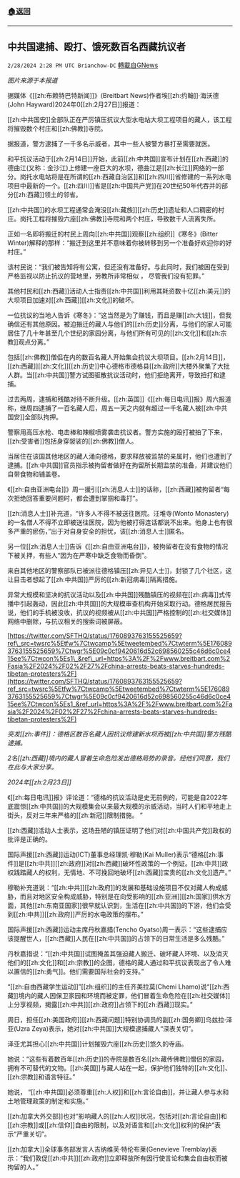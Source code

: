 ###  [:house:返回](README.md)
---


## 中共国逮捕、殴打、饿死数百名西藏抗议者
`2/28/2024 2:28 PM UTC Brianchow-DC` [轉載自GNews](https://gnews.org/articles/2349776)

*图片来源于本报道*

据媒体《[[zh:布赖特巴特新闻]]》(Breitbart News)作者埃[[zh:约翰]]·海沃德(John Hayward)2024年0[[zh:2月27日]]报道：

[[zh:中共国安]]全部队正在严厉镇压抗议大型水电站大坝工程项目的藏人，该工程将摧毁数个村庄和[[zh:佛教]]寺院。

据报道，警方逮捕了一千多名示威者，其中一些人被警方暴打至需要就医。

和平抗议活动于[[zh:2月14日]]开始，此前[[zh:中共国]]宣布计划在[[zh:西藏]]的德曲江(又称：金沙江)上修建一座巨大的水坝，德曲江是[[zh:长江]]网络的一部分。岗托水电站将是在所谓的[[zh:西藏自治区]]和[[zh:四川]]省修建的一系列水电项目中最新的一个。[[zh:四川]]省是[[zh:中国共产党]]在20世纪50年代吞并的部分[[zh:西藏]]领土的邻省。

[[zh:中共国]]的水坝工程通常会淹没[[zh:藏族]][[zh:历史]]遗址和人口稠密的村庄。岗托工程将摧毁六座[[zh:佛教]]寺院和两个村庄，导致数千人流离失所。

正如一名即将搬迁的村民上周向[[zh:中共国]]观察[[zh:组织]]《寒冬》(Bitter Winter)解释的那样：“搬迁到这里并不意味着你被转移到另一个准备好欢迎你的好村庄。”

该村民说：“我们被告知将有公寓，但还没有准备好。与此同时，我们被困在受到严格监视以防止抗议的营地里，劳教所非常相似 ， 尽管我们没有犯罪。”

其他村民和[[zh:西藏]]活动人士指责[[zh:中共国]]利用其耗资数十亿[[zh:美元]]的大坝项目加速对[[zh:西藏]][[zh:文化]]的破坏。

一位抗议的当地人告诉《寒冬》：“这当然是为了赚钱，而且是赚[[zh:大钱]]，但我确信还有其他原因。被迫搬迁的藏人与他们的[[zh:历史]]分离，与他们的家人可能居住了几十年甚至几个世纪的家园分离，与他们所有可见的[[zh:文化]]和[[zh:宗教]]观点分离。”

包括[[zh:佛教]]僧侣在内的数百名藏人开始集会抗议大坝项目。[[zh:2月14日]]，[[zh:西藏]][[zh:文化]][[zh:历史]]中心德格市德格县[[zh:政府]]大楼外聚集了大批人群。当[[zh:中共国]]警方试图驱散抗议活动时，他们拒绝离开，导致扭打和逮捕。

过去两周，逮捕和残酷对待不断升级。[[zh:英国]]《[[zh:每日电讯]]报》周六报道称，继周四逮捕了一百名藏人后，周五一天之内就有超过一千名藏人被[[zh:中共国安]]全部队拘押。

警察用高压水枪、电击棒和辣椒喷雾袭击抗议者。警方实施的殴打被拍了下来，[[zh:受害者]]包括身穿袈裟的[[zh:佛教]]僧人。

当居住在该国其他地区的藏人涌向德格，要求释放被监禁的亲属时，他们也遭到了逮捕。[[zh:中共国]]官员指示被拘留者做好在拘留所长期监禁的准备，并建议他们自带食物和铺盖卷。

《[[zh:自由亚洲电台]]》周一援引[[zh:消息人士]]的话称，[[zh:西藏]]被拘留者“每次拒绝回答重要问题时，都会遭到掌掴和毒打”。

[[zh:消息人士]]补充道，“许多人不得不被送往医院。汪堆寺(Wonto Monastery)的一名僧人不得不立即被送往医院，因为他被打得连话都说不出来。他身上也有很多严重的瘀伤，”出于对自身安全的担忧，该[[zh:消息人士]]匿名。

另一位[[zh:消息人士]]告诉《[[zh:自由亚洲电台]]》，被拘留者在没有食物的情况下被关押，有些人“因为在严寒中缺乏食物而昏倒”。

来自其他地区的警察部队已被派往德格镇压[[zh:异见人士]]，封锁了几个社区，这让目击者想起了[[zh:中共国]]严厉的[[zh:新冠病毒]]隔离措施。

异常大规模和坚决的抗议活动以及[[zh:中共国]]残酷镇压的视频在[[zh:病毒]]式传播中引起轰动，因此[[zh:中共国]]的大规模审查机构开始采取行动。德格居民报告说，他们的手机被没收，抗议的视频被从[[zh:中共国]]严格控制的[[zh:社交媒体]]网络中删除，与抗议相关的搜索词被屏蔽。

[https://twitter.com/SFTHQ/status/1760893763155525659?ref\_src=twsrc%5Etfw%7Ctwcamp%5Etweetembed%7Ctwterm%5E1760893763155525659%7Ctwgr%5E09c0cf9420616d52c698560255c46d6c0ce415ee%7Ctwcon%5Es1\_&ref\_url=https%3A%2F%2Fwww.breitbart.com%2Fasia%2F2024%2F02%2F27%2Fchina-arrests-beats-starves-hundreds-tibetan-protesters%2F](https://twitter.com/SFTHQ/status/1760893763155525659?ref_src=twsrc%5Etfw%7Ctwcamp%5Etweetembed%7Ctwterm%5E1760893763155525659%7Ctwgr%5E09c0cf9420616d52c698560255c46d6c0ce415ee%7Ctwcon%5Es1_&ref_url=https%3A%2F%2Fwww.breitbart.com%2Fasia%2F2024%2F02%2F27%2Fchina-arrests-beats-starves-hundreds-tibetan-protesters%2F)

_突发[[zh:事件]]：德格区数百名藏人因抗议修建新水坝而被[[zh:中共国]]警方残酷逮捕。_

_2名[[zh:西藏]]境内的藏人冒着生命危险发出德格局势的录音。经他们同意，我们在此与大家分享。_

_2024年[[zh:2月23日]]_

《[[zh:每日电讯]]报》评论道：“德格的抗议活动是史无前例的，可能是自2022年底震惊[[zh:中共国]]的大规模集会以来最大规模的示威活动，当时人们和平地走上街头，反对三年来严格的[[zh:新冠]]限制措施。 ”

[[zh:西藏]]活动人士表示，这场丑陋的镇压证明了他们对[[zh:中国共产党]]政权的批评是正确的。

国际声援[[zh:西藏]]运动(ICT)董事总经理凯·穆勒(Kai Muller)表示“德格[[zh:事件]]是[[zh:中共]][[zh:政府]]对[[zh:西藏]]破坏性政策的一个例证。[[zh:中共]]政权践踏藏人的权利，无情地、不可挽回地破坏[[zh:西藏]]宝贵的[[zh:文化]]遗产。”

穆勒补充道说：“[[zh:中共]][[zh:政府]]的发展和基础设施项目不仅对藏人构成威胁，而且对地区安全构成威胁，特别是在向受影响的[[zh:亚洲]][[zh:国家]]供水方面，其他[[zh:东南亚国家]]很早就认识到，生活在[[zh:中共国]]的下游，他们会受到[[zh:中共]][[zh:政府]]严厉的水电政策的摆布。”

国际声援[[zh:西藏]]运动主席丹秋嘉措(Tencho Gyatso)周一表示：“这些逮捕应该提醒世人，[[zh:西藏]]人民在[[zh:中共国]]的占领下的日常生活是多么残酷。”

丹秋嘉措说：“[[zh:中共国]]试图掩盖其强迫藏人搬迁、破坏藏人环境、以及消灭他们的[[zh:文化]]和[[zh:宗教]]的企图，德格的藏人通过和平抗议表现出了令人难以置信的[[zh:勇气]]。他们需要国际社会的支持。”

“[[zh:自由西藏学生运动]]”[[zh:组织]]的主任齐美拉莫(Chemi Lhamo)说“[[zh:西藏]]境内的藏人因保卫家园和环境而被定罪，他们冒着生命危险在[[zh:社交媒体]]上分享视频，揭露[[zh:中共]][[zh:政府]]占领下的[[zh:西藏]]现实。”

周日，担任[[zh:美国政府]][[zh:西藏问题]]特别协调员的副[[zh:国务卿]]乌兹拉·泽亚(Uzra Zeya)表示，她对[[zh:中共国]]大规模逮捕藏人“深表关切”。

泽亚尤其担心[[zh:中共国]]计划摧毁六座[[zh:历史]]悠久的寺庙。

她说：“这些有着数百年[[zh:历史]]的寺院是数百名[[zh:藏传佛教]]僧侣的家园，拥有不可替代的文物。[[zh:美国]]与藏人站在一起，保护他们独特的[[zh:文化]]、[[zh:宗教]]和语言特征。”

她说， “[[zh:中共国]]必须尊重[[zh:人权]]和[[zh:言论自由]]，并让藏人参与水和土地管理政策的制定和实施。”

[[zh:加拿大外交部]]也对“影响藏人的[[zh:人权]]状况，包括对[[zh:言论自由]]和[[zh:宗教]]或[[zh:信仰]]自由的限制，以及对语言和[[zh:文化]]权利的保护”表示“严重关切”。

[[zh:加拿大]]全球事务部发言人吉纳维芙·特伦布莱(Genevieve Tremblay)表示：“我们敦促[[zh:中共]][[zh:政府]]立即释放所有因行使言论和集会自由权而被拘留的人。”
